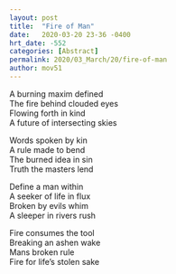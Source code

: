 ```yaml
---
layout: post
title:  "Fire of Man"
date:   2020-03-20 23-36 -0400
hrt_date: -552
categories: [Abstract]
permalink: 2020/03_March/20/fire-of-man
author: mov51
---
```

A burning maxim defined  
The fire behind clouded eyes  
Flowing forth in kind  
A future of intersecting skies  

Words spoken by kin  
A rule made to bend  
The burned idea in sin  
Truth the masters lend  

Define a man within  
A seeker of life in flux  
Broken by evils whim  
A sleeper in rivers rush  

Fire consumes the tool  
Breaking an ashen wake  
Mans broken rule  
Fire for life’s stolen sake  
